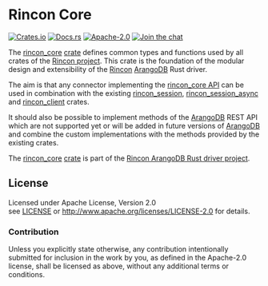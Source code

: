 
# Rincon Core

[![Crates.io][crates_badge]][crate]
[![Docs.rs][docs_badge]][documentation]
[![Apache-2.0][license_badge]][Apache-2.0]
[![Join the chat][gitter_badge]][chat]

[crates_badge]: https://img.shields.io/crates/v/rincon_core.svg
[docs_badge]: https://docs.rs/rincon_core/badge.svg
[license_badge]: https://img.shields.io/badge/license-Apache%2D%2D2%2E0-blue.svg
[gitter_badge]: https://badges.gitter.im/innoave/rincon.svg

[crate]: https://crates.io/crates/rincon_core
[documentation]: https://docs.rs/rincon_core
[Apache-2.0]: https://www.apache.org/licenses/LICENSE-2.0
[chat]: https://gitter.im/innoave/rincon
[Rincon project]: https://github.com/innoave/rincon
[license]: ../LICENSE
[rincon]: ../rincon
[rincon_core]: ../rincon_core
[rincon_core API]: https://docs.rs/rincon_core
[rincon_client]: ../rincon_client
[rincon_session]: ../rincon_session
[rincon_session_async]: ../rincon_session_async

The [rincon_core] [crate] defines common types and functions used by all crates of the
[Rincon project]. This crate is the foundation of the modular design and extensibility of the
[Rincon] [ArangoDB] Rust driver.

The aim is that any connector implementing the [rincon_core API] can be used in combination with
the existing [rincon_session], [rincon_session_async] and [rincon_client] crates. 

It should also be possible to implement methods of the [ArangoDB] REST API which are not supported
yet or will be added in future versions of [ArangoDB] and combine the custom implementations with
the methods provided by the existing crates.

The [rincon_core] [crate] is part of the [Rincon ArangoDB Rust driver project][Rincon project].

## License

Licensed under Apache License, Version 2.0<br/>
see [LICENSE] or http://www.apache.org/licenses/LICENSE-2.0 for details.

### Contribution

Unless you explicitly state otherwise, any contribution intentionally submitted
for inclusion in the work by you, as defined in the Apache-2.0 license, shall be
licensed as above, without any additional terms or conditions.


[ArangoDB]: https://www.arangodb.org
[AQL]: https://docs.arangodb.com/3.2/AQL/index.html
[Rust]: https://www.rust-lang.org
